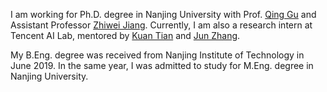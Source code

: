 I am working for Ph.D. degree in Nanjing University with Prof. [Qing Gu](https://isetnju.github.io/guq/index.html) and Assistant Professor [Zhiwei Jiang](https://zhiweinju.github.io).
Currently, I am also a research intern at Tencent AI Lab, mentored by [Kuan Tian](https://scholar.google.com/citations?user=zZeo7hwAAAAJ) and [Jun Zhang](https://junzhang.org).  

My B.Eng. degree was received from Nanjing Institute of Technology in June 2019. In the same year, I was admitted to study for M.Eng. degree in Nanjing University.
